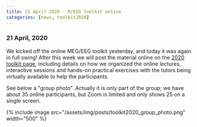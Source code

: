 ```yaml
---
title: 21 April 2020 - M/EEG toolkit online
categories: [news, toolkit2020]
---
```


### 21 April, 2020

We kicked off the online MEG/EEG toolkit yesterday, and today it was again in full swing! After this week we will post the material online on the [2020 toolkit page](/workshop/toolkit2020), including details on how we organized the online lectures, interactive sessions and hands-on practical exercises with the tutors being virtually available to help the participants.

See below a "group photo". Actually it is only part of the group; we have about 35 online participants, but Zoom is limited and only shows 25 on a single screen.

{% include image src="/assets/img/posts/toolkit2020_group_photo.png" width="500" %}
